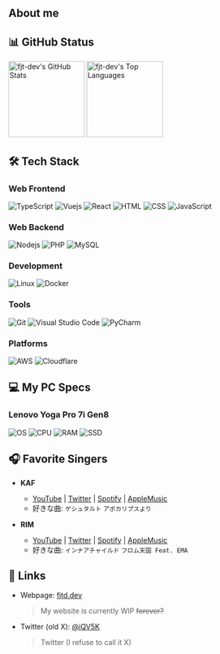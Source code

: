 ## About me

## 📊 GitHub Status

<div align="left">
  <img src="https://github-readme-stats.vercel.app/api?username=fjt-dev&theme=blue-green" alt="fjt-dev's GitHub Stats" height="150"/>
  <img src="https://github-readme-stats.vercel.app/api/top-langs/?username=fjt-dev&layout=compact&theme=blue-green" alt="fjt-dev's Top Languages" height="150"/>
</div>

## 🛠️ Tech Stack
### Web Frontend
 ![TypeScript](https://img.shields.io/badge/TypeScript-3178C6?style=for-the-badge&logo=typescript&logoColor=white)
 ![Vuejs](https://img.shields.io/badge/Vue.js-4FC08D?style=for-the-badge&logo=vuedotjs&logoColor=white)
 ![React](https://img.shields.io/badge/React-61DAFB?style=for-the-badge&logo=react&logoColor=black)
 ![HTML](https://img.shields.io/badge/HTML5-E34F26?style=for-the-badge&logo=html5&logoColor=white)
 ![CSS](https://img.shields.io/badge/CSS-1375BB?style=for-the-badge&logo=CSS3&logoColor=white)
 ![JavaScript](https://img.shields.io/badge/JavaScript-F7DF1E?style=for-the-badge&logo=javascript&logoColor=black)

 ### Web Backend
 ![Nodejs](https://img.shields.io/badge/Node.js-5FA04E?style=for-the-badge&logo=nodedotjs&logoColor=white)
 ![PHP](https://img.shields.io/badge/PHP-777BB4?style=for-the-badge&logo=php&logoColor=white)
 ![MySQL](https://img.shields.io/badge/MySQL-4479A1?style=for-the-badge&logo=mysql&logoColor=white)

 ### Development
 ![Linux](https://img.shields.io/badge/Linux-FABE23?style=for-the-badge&logo=Linux&logoColor=0A0A0C)
  ![Docker](https://img.shields.io/badge/Docker-2468EE?style=for-the-badge&logo=Docker&logoColor=white)

### Tools
 ![Git](https://img.shields.io/badge/Git-F1563B?style=for-the-badge&logo=Git&logoColor=white)
  ![Visual Studio Code](https://img.shields.io/badge/Visual%20Studio%20Code-1671B0?style=for-the-badge&logo=VisualStudioCode&logoColor=white)
  ![PyCharm](https://img.shields.io/badge/PyCharm-000000?style=for-the-badge&logo=pycharm&logoColor=white)

### Platforms
  ![AWS](https://img.shields.io/badge/AWS-FF9900?style=for-the-badge&logo=Amazon%20AWS&logoColor=white)
  ![Cloudflare](https://img.shields.io/badge/Cloudflare-F18229?style=for-the-badge&logo=Cloudflare&logoColor=white)

## 💻 My PC Specs
### Lenovo Yoga Pro 7i Gen8
  ![OS](https://img.shields.io/badge/OS-Windows_11_Pro-0078D6?style=for-the-badge&logo=windows11&logoColor=white)
  ![CPU](https://img.shields.io/badge/CPU-Intel_Core_i7--13700H-0071C5?style=for-the-badge&logo=intel&logoColor=white)
  ![RAM](https://img.shields.io/badge/RAM-32GB-555555?style=for-the-badge&labelColor=708090)
  ![SSD](https://img.shields.io/badge/SSD-1TB-555555?style=for-the-badge&labelColor=708090)

## 🎧 Favorite Singers
* **KAF**
    * [YouTube](https://www.youtube.com/@virtual_kaf) | [Twitter](https://twitter.com/virtual_kaf) | [Spotify](https://open.spotify.com/intl-ja/artist/2c32JruIkUyfdycHmhIph4?si=BXcQ_BphQVy5NP0CGCCTMA) | [AppleMusic](https://apple.co/3HJrJDz)
    * 好きな曲: `ゲシュタルト` `アポカリプスより`

* **RIM**
    * [YouTube](https://www.youtube.com/@RIM_virtual) | [Twitter](https://twitter.com/_r_i_m_r_i_m_) | [Spotify](https://open.spotify.com/intl-ja/artist/1rFELoNfdLOYWPwtrBN6zS?si=4wEsto1gQeSaU2QNnOgTCQ) | [AppleMusic](https://apple.co/3HKonjO)
    * 好きな曲: `インナアチャイルド` `フロム天国 Feat. EMA`

## 🔗 Links
  * Webpage: [fjtd.dev](https://fjt.dev)
    > My website is currently WIP <s>forever?</s>
  * Twitter (old X): [@iQV5K](https://twitter.com/iQV5K)
    > Twitter (I refuse to call it X)

